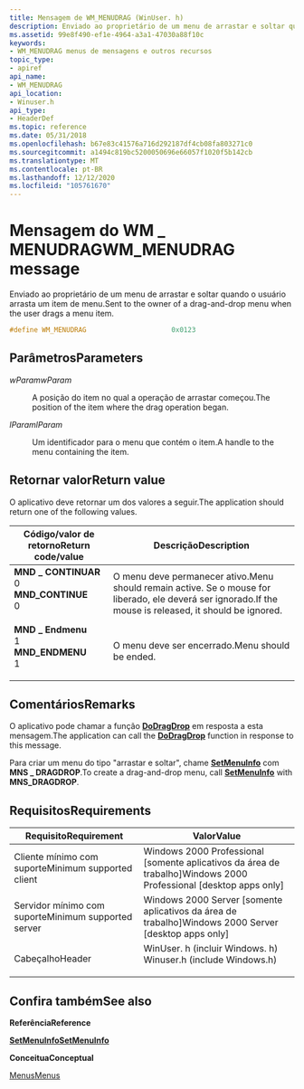 ```yaml
---
title: Mensagem de WM_MENUDRAG (WinUser. h)
description: Enviado ao proprietário de um menu de arrastar e soltar quando o usuário arrasta um item de menu.
ms.assetid: 99e8f490-ef1e-4964-a3a1-47030a88f10c
keywords:
- WM_MENUDRAG menus de mensagens e outros recursos
topic_type:
- apiref
api_name:
- WM_MENUDRAG
api_location:
- Winuser.h
api_type:
- HeaderDef
ms.topic: reference
ms.date: 05/31/2018
ms.openlocfilehash: b67e83c41576a716d292187df4cb08fa803271c0
ms.sourcegitcommit: a1494c819bc5200050696e66057f1020f5b142cb
ms.translationtype: MT
ms.contentlocale: pt-BR
ms.lasthandoff: 12/12/2020
ms.locfileid: "105761670"
---
```

# <a name="wm_menudrag-message"></a><span data-ttu-id="c1cc5-104">Mensagem do WM \_ MENUDRAG</span><span class="sxs-lookup"><span data-stu-id="c1cc5-104">WM\_MENUDRAG message</span></span>

<span data-ttu-id="c1cc5-105">Enviado ao proprietário de um menu de arrastar e soltar quando o usuário arrasta um item de menu.</span><span class="sxs-lookup"><span data-stu-id="c1cc5-105">Sent to the owner of a drag-and-drop menu when the user drags a menu item.</span></span>


```C++
#define WM_MENUDRAG                     0x0123
```



## <a name="parameters"></a><span data-ttu-id="c1cc5-106">Parâmetros</span><span class="sxs-lookup"><span data-stu-id="c1cc5-106">Parameters</span></span>

<dl> <dt>

<span data-ttu-id="c1cc5-107">*wParam*</span><span class="sxs-lookup"><span data-stu-id="c1cc5-107">*wParam*</span></span> 
</dt> <dd>

<span data-ttu-id="c1cc5-108">A posição do item no qual a operação de arrastar começou.</span><span class="sxs-lookup"><span data-stu-id="c1cc5-108">The position of the item where the drag operation began.</span></span>

</dd> <dt>

<span data-ttu-id="c1cc5-109">*lParam*</span><span class="sxs-lookup"><span data-stu-id="c1cc5-109">*lParam*</span></span> 
</dt> <dd>

<span data-ttu-id="c1cc5-110">Um identificador para o menu que contém o item.</span><span class="sxs-lookup"><span data-stu-id="c1cc5-110">A handle to the menu containing the item.</span></span>

</dd> </dl>

## <a name="return-value"></a><span data-ttu-id="c1cc5-111">Retornar valor</span><span class="sxs-lookup"><span data-stu-id="c1cc5-111">Return value</span></span>

<span data-ttu-id="c1cc5-112">O aplicativo deve retornar um dos valores a seguir.</span><span class="sxs-lookup"><span data-stu-id="c1cc5-112">The application should return one of the following values.</span></span>



| <span data-ttu-id="c1cc5-113">Código/valor de retorno</span><span class="sxs-lookup"><span data-stu-id="c1cc5-113">Return code/value</span></span>                                                                                                                                   | <span data-ttu-id="c1cc5-114">Descrição</span><span class="sxs-lookup"><span data-stu-id="c1cc5-114">Description</span></span>                                                                           |
|-----------------------------------------------------------------------------------------------------------------------------------------------------|---------------------------------------------------------------------------------------|
| <dl> <span data-ttu-id="c1cc5-115"><dt>**MND \_ CONTINUAR**</dt> <dt>0</dt></span><span class="sxs-lookup"><span data-stu-id="c1cc5-115"><dt>**MND\_CONTINUE**</dt> <dt>0</dt></span></span> </dl> | <span data-ttu-id="c1cc5-116">O menu deve permanecer ativo.</span><span class="sxs-lookup"><span data-stu-id="c1cc5-116">Menu should remain active.</span></span> <span data-ttu-id="c1cc5-117">Se o mouse for liberado, ele deverá ser ignorado.</span><span class="sxs-lookup"><span data-stu-id="c1cc5-117">If the mouse is released, it should be ignored.</span></span><br/> |
| <dl> <span data-ttu-id="c1cc5-118"><dt>**MND \_ Endmenu**</dt> <dt>1</dt></span><span class="sxs-lookup"><span data-stu-id="c1cc5-118"><dt>**MND\_ENDMENU**</dt> <dt>1</dt></span></span> </dl>  | <span data-ttu-id="c1cc5-119">O menu deve ser encerrado.</span><span class="sxs-lookup"><span data-stu-id="c1cc5-119">Menu should be ended.</span></span><br/>                                                      |



 

## <a name="remarks"></a><span data-ttu-id="c1cc5-120">Comentários</span><span class="sxs-lookup"><span data-stu-id="c1cc5-120">Remarks</span></span>

<span data-ttu-id="c1cc5-121">O aplicativo pode chamar a função [**DoDragDrop**](/windows/win32/api/ole2/nf-ole2-dodragdrop) em resposta a esta mensagem.</span><span class="sxs-lookup"><span data-stu-id="c1cc5-121">The application can call the [**DoDragDrop**](/windows/win32/api/ole2/nf-ole2-dodragdrop) function in response to this message.</span></span>

<span data-ttu-id="c1cc5-122">Para criar um menu do tipo "arrastar e soltar", chame [**SetMenuInfo**](/windows/desktop/api/Winuser/nf-winuser-setmenuinfo) com **MNS \_ DRAGDROP**.</span><span class="sxs-lookup"><span data-stu-id="c1cc5-122">To create a drag-and-drop menu, call [**SetMenuInfo**](/windows/desktop/api/Winuser/nf-winuser-setmenuinfo) with **MNS\_DRAGDROP**.</span></span>

## <a name="requirements"></a><span data-ttu-id="c1cc5-123">Requisitos</span><span class="sxs-lookup"><span data-stu-id="c1cc5-123">Requirements</span></span>



| <span data-ttu-id="c1cc5-124">Requisito</span><span class="sxs-lookup"><span data-stu-id="c1cc5-124">Requirement</span></span> | <span data-ttu-id="c1cc5-125">Valor</span><span class="sxs-lookup"><span data-stu-id="c1cc5-125">Value</span></span> |
|-------------------------------------|----------------------------------------------------------------------------------------------------------|
| <span data-ttu-id="c1cc5-126">Cliente mínimo com suporte</span><span class="sxs-lookup"><span data-stu-id="c1cc5-126">Minimum supported client</span></span><br/> | <span data-ttu-id="c1cc5-127">Windows 2000 Professional \[somente aplicativos da área de trabalho\]</span><span class="sxs-lookup"><span data-stu-id="c1cc5-127">Windows 2000 Professional \[desktop apps only\]</span></span><br/>                                               |
| <span data-ttu-id="c1cc5-128">Servidor mínimo com suporte</span><span class="sxs-lookup"><span data-stu-id="c1cc5-128">Minimum supported server</span></span><br/> | <span data-ttu-id="c1cc5-129">Windows 2000 Server \[somente aplicativos da área de trabalho\]</span><span class="sxs-lookup"><span data-stu-id="c1cc5-129">Windows 2000 Server \[desktop apps only\]</span></span><br/>                                                     |
| <span data-ttu-id="c1cc5-130">Cabeçalho</span><span class="sxs-lookup"><span data-stu-id="c1cc5-130">Header</span></span><br/>                   | <dl> <span data-ttu-id="c1cc5-131"><dt>WinUser. h (incluir Windows. h)</dt></span><span class="sxs-lookup"><span data-stu-id="c1cc5-131"><dt>Winuser.h (include Windows.h)</dt></span></span> </dl> |



## <a name="see-also"></a><span data-ttu-id="c1cc5-132">Confira também</span><span class="sxs-lookup"><span data-stu-id="c1cc5-132">See also</span></span>

<dl> <dt>

<span data-ttu-id="c1cc5-133">**Referência**</span><span class="sxs-lookup"><span data-stu-id="c1cc5-133">**Reference**</span></span>
</dt> <dt>

[<span data-ttu-id="c1cc5-134">**SetMenuInfo**</span><span class="sxs-lookup"><span data-stu-id="c1cc5-134">**SetMenuInfo**</span></span>](/windows/desktop/api/Winuser/nf-winuser-setmenuinfo)
</dt> <dt>

<span data-ttu-id="c1cc5-135">**Conceitua**</span><span class="sxs-lookup"><span data-stu-id="c1cc5-135">**Conceptual**</span></span>
</dt> <dt>

[<span data-ttu-id="c1cc5-136">Menus</span><span class="sxs-lookup"><span data-stu-id="c1cc5-136">Menus</span></span>](menus.md)
</dt> </dl>

 

